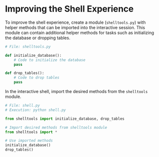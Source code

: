 # Improving the Shell Experience

To improve the shell experience, create a module (`shelltools.py`) with helper methods that can be imported into the interactive session. This module can contain additional helper methods for tasks such as initializing the database or dropping tables.

```python
# File: shelltools.py

def initialize_database():
    # Code to initialize the database
    pass

def drop_tables():
    # Code to drop tables
    pass
```

In the interactive shell, import the desired methods from the `shelltools` module.

```python
# File: shell.py
# Execution: python shell.py

from shelltools import initialize_database, drop_tables

# Import desired methods from shelltools module
from shelltools import *

# Use imported methods
initialize_database()
drop_tables()
```
